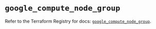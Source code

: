 # `google_compute_node_group`

Refer to the Terraform Registry for docs: [`google_compute_node_group`](https://registry.terraform.io/providers/hashicorp/google/6.24.0/docs/resources/compute_node_group).
